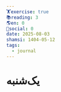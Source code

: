 ```yaml
---
🏋️exercise: true
📚reading: 3
🌎en: 0
📱social: 0
date: 2025-08-03
shamsi: 1404-05-12
tags:
  - journal
---
```

# یک‌شنبه

